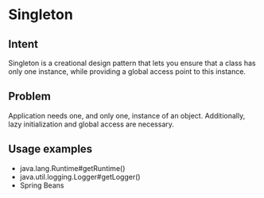 # Singleton


## Intent
Singleton is a creational design pattern that lets you ensure that a class has only one instance,
while providing a global access point to this instance.


## Problem
Application needs one, and only one, instance of an object. Additionally,
lazy initialization and global access are necessary.

## Usage examples

* java.lang.Runtime#getRuntime()
* java.util.logging.Logger#getLogger()
* Spring Beans

